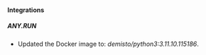 
#### Integrations

##### ANY.RUN
- Updated the Docker image to: *demisto/python3:3.11.10.115186*.


